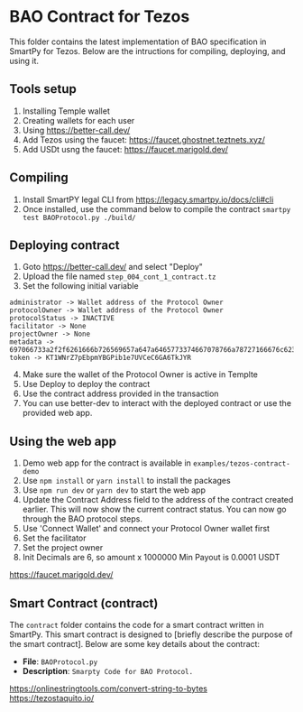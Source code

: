 BAO Contract for Tezos
======================

This folder contains the latest implementation of BAO specification in SmartPy for Tezos. Below are the intructions for compiling, deploying, and using it.

## Tools setup
1. Installing Temple wallet
2. Creating wallets for each user
3. Using https://better-call.dev/
4. Add Tezos using the faucet: https://faucet.ghostnet.teztnets.xyz/
5. Add USDt usng the faucet: https://faucet.marigold.dev/

## Compiling

1. Install SmartPY legal CLI from https://legacy.smartpy.io/docs/cli#cli
2. Once installed, use the command below to compile the contract
`smartpy test BAOProtocol.py ./build/`

## Deploying contract
1. Goto https://better-call.dev/ and select "Deploy"
2. Upload the file named `step_004_cont_1_contract.tz`
3. Set the following initial variable

```
administrator -> Wallet address of the Protocol Owner
protocolOwner -> Wallet address of the Protocol Owner
protocolStatus -> INACTIVE
facilitator -> None
projectOwner -> None
metadata -> 697066733a2f2f6261666b726569657a647a6465773374667078766a78727166676c6236777a67796570777567617274707a66746b72736c6d646f6c707165346f75
token -> KT1WNrZ7pEbpmYBGPib1e7UVCeC6GA6TkJYR
```

4. Make sure the wallet of the Protocol Owner is active in Templte
5. Use Deploy to deploy the contract
6. Use the contract address provided in the transaction
7. You can use better-dev to interact with the deployed contract or use the provided web app.

## Using the web app

1. Demo web app for the contract is available in `examples/tezos-contract-demo`
2. Use `npm install` or `yarn install` to install the packages
3. Use `npm run dev` or `yarn dev` to start the web app
4. Update the Contract Address field to the address of the contract created earlier. This will now show the current contract status. You can now go through the BAO protocol steps.
5. Use 'Connect Wallet' and connect your Protocol Owner wallet first
6. Set the facilitator
7. Set the project owner
8. Init
Decimals are 6, so amount x 1000000
Min Payout is 0.0001 USDT


https://faucet.marigold.dev/


## Smart Contract (contract)

The `contract` folder contains the code for a smart contract written in SmartPy. This smart contract is designed to [briefly describe the purpose of the smart contract]. Below are some key details about the contract:

- **File**: `BAOProtocol.py`
- **Description**: `Smarpty Code for BAO Protocol.`


https://onlinestringtools.com/convert-string-to-bytes
https://tezostaquito.io/
